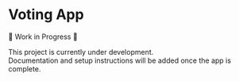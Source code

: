 # Voting App

🚧 Work in Progress 🚧

This project is currently under development.  
Documentation and setup instructions will be added once the app is complete.
